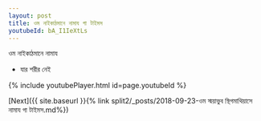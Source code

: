 ```yaml
---
layout: post
title: ওম নাইকাঠমানে নামায গা টাইমস
youtubeId: bA_I1IeXtLs
---
```

 
 
 ওম নাইকাঠমানে নামায  
 
 -  যার শরীর নেই 
 
  
 
  
 
 
 
 
 
 


{% include youtubePlayer.html id=page.youtubeId %}
 
[Next]({{ site.baseurl }}{% link  split2/_posts/2018-09-23-ওম স্ময়াভুব স্থিগমাথিয়াসে নামায গা টাইমস.md%})
 
